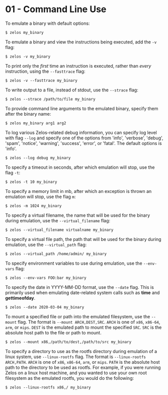 # 01 - Command Line Use

To emulate a binary with default options:

```console
$ zelos my_binary
```

To emulate a binary and view the instructions being executed, add the `-v` flag:
```console
$ zelos -v my_binary
```

To print only the *first* time an instruction is executed, rather than *every* instruction, using the `--fasttrace` flag:
```console
$ zelos -v --fasttrace my_binary
```

To write output to a file, instead of stdout, use the `--strace` flag:
```console
$ zelos --strace /path/to/file my_binary
```

To provide command line arguments to the emulated binary, specify them after the binary name:
```console
$ zelos my_binary arg1 arg2
```

To log various Zelos-related debug information, you can specify log level with flag `--log` and specify one of the options from 'info', 'verbose', 'debug', 'spam', 'notice', 'warning', 'success', 'error', or 'fatal'. The default options is 'info'.
```console
$ zelos --log debug my_binary
```

To specify a timeout in seconds, after which emulation will stop, use the flag `-t`:
```console
$ zelos -t 10 my_binary
```

To specify a memory limit in mb, after which an exception is thrown an emulation will stop, use the flag `m`:
```console
$ zelos -m 1024 my_binary
```

To specify a virtual filename, the name that will be used for the binary during emulation, use the `--virtual_filename` flag:
```console
$ zelos --virtual_filename virtualname my_binary
```

To specify a virtual file path, the path that will be used for the binary during emulation, use the `--virtual_path` flag:
```console
$ zelos --virtual_path /home/admin/ my_binary
```

To specify environment variables to use during emulation, use the `--env-vars` flag:
```console
$ zelos --env-vars FOO:bar my_binary
```

To specify the date in YYYY-MM-DD format, use the `--date` flag. This is primarily used when emulating date-related system calls such as __time__ and __gettimeofday__.
```console
$ zelos --date 2020-03-04 my_binary
```

To mount a specified file or path into the emulated filesystem, use the `--mount` flag. The format is `--mount ARCH,DEST,SRC`. `ARCH` is one of `x86`, `x86-64`, `arm`, or `mips`. `DEST` is the emulated path to mount the specified `SRC`. `SRC` is the absolute host path to the file or path to mount.
```
$ zelos --mount x86,/path/to/dest,/path/to/src my_binary
```

To specify a directory to use as the rootfs directory during emulation of a linux system, use `--linux-rootfs` flag. The format is `--linux-rootfs ARCH,PATH`. `ARCH` is one of `x86`, `x86-64`, `arm`, or `mips`. `PATH` is the absolute host path to the directory to be used as rootfs. For example, if you were running Zelos on a linux host machine, and you wanted to use your own root filesystem as the emulated rootfs, you would do the following:
```console
$ zelos --linux-rootfs x86,/ my_binary
```
